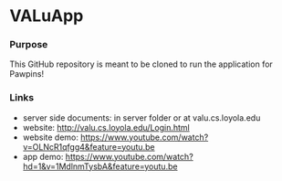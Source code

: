 # VALuApp

### Purpose
This GitHub repository is meant to be cloned to run the application for Pawpins! 

### Links
* server side documents: in server folder or at valu.cs.loyola.edu
* website: http://valu.cs.loyola.edu/Login.html
* website demo: https://www.youtube.com/watch?v=OLNcR1qfgg4&feature=youtu.be
* app demo: https://www.youtube.com/watch?hd=1&v=1MdlnmTysbA&feature=youtu.be

